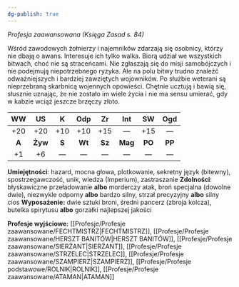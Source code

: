 ```yaml
---
dg-publish: true
---
```

*Profesja zaawansowana (Księga Zasad s. 84)*

Wśród zawodowych żołnierzy i najemników zdarzają się osobnicy, którzy nie dbają o awans. Interesuje ich tylko walka. Biorą udział we wszystkich bitwach, choć nie są straceńcami. Nie zgłaszają się do misji samobójczych i nie podejmują niepotrzebnego ryzyka. Ale na polu bitwy trudno znaleźć odważniejszych i bardziej zawziętych wojowników. Po służbie weterani są nieprzebraną skarbnicą wojennych opowieści. Chętnie ucztują i bawią się, słusznie uznając, że nie zostało im wiele życia i nie ma sensu umierać, gdy w kabzie wciąż jeszcze brzęczy złoto.

| WW  | US  |  K  | Odp | Zr  | Int | SW  | Ogd |
|:---:|:---:|:---:|:---:|:---:|:---:|:---:|:---:|
| +20 | +20 | +10 | +10 | +15 |  —  | +15 |  —  |
|  **A**  | **Żyw** |  **S**  | **Wt**  | **Sz**  | **Mag** | **PO**  | **PP**  |
| +1  | +6  |  —  |  —  |  —  |  —  |  —  |  —  |

**Umiejętności**: hazard, mocna głowa, plotkowanie, sekretny język (bitewny), spostrzegawczość, unik, wiedza (Imperium), zastraszanie
**Zdolności**: błyskawiczne przeładowanie **albo** morderczy atak, broń specjalna (dowolne dwie), niezwykle odporny **albo** bardzo silny, strzał precyzyjny **albo** silny cios
**Wyposażenie:** dwie sztuki broni, średni pancerz (zbroja kolcza), butelka spirytusu **albo** gorzałki najlepszej jakości

**Profesje wyjściowe:** [[Profesje/Profesje zaawansowane/FECHTMISTRZ\|FECHTMISTRZ]], [[Profesje/Profesje zaawansowane/HERSZT BANITÓW\|HERSZT BANITÓW]], [[Profesje/Profesje zaawansowane/SIERŻANT\|SIERŻANT]], [[Profesje/Profesje zaawansowane/STRZELEC\|STRZELEC]], [[Profesje/Profesje zaawansowane/SZAMPIERZ\|SZAMPIERZ]], [[Profesje/Profesje podstawowe/ROLNIK\|ROLNIK]], [[Profesje/Profesje zaawansowane/ATAMAN\|ATAMAN]]